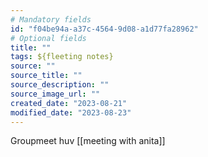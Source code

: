 ```yaml
---
# Mandatory fields
id: "f04be94a-a37c-4564-9d08-a1d77fa28962"
# Optional fields
title: ""
tags: ${fleeting notes}
source: ""
source_title: ""
source_description: ""
source_image_url: ""
created_date: "2023-08-21"
modified_date: "2023-08-23"
---
```

Groupmeet huv 
[[meeting with anita]]